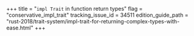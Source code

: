 +++
title = "`impl Trait` in function return types"
flag = "conservative_impl_trait"
tracking_issue_id = 34511
edition_guide_path = "rust-2018/trait-system/impl-trait-for-returning-complex-types-with-ease.html"
+++
